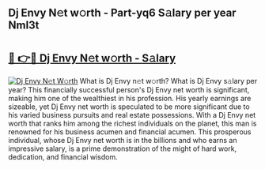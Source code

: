## Dj Envy N𝚎t w𝚘rth - Part-yq6 S𝚊lary per year NmI3t

# <h2><a href="http://gc3dc0.nevu.top/?p=Dj+Envy">🔗 👉🔴 Dj Envy N𝚎t w𝚘rth - S𝚊lary</a></h2>

[![Dj Envy N𝚎t W𝚘rth](https://i.imgur.com/Oavwk0R.jpeg)](http://gc3dc0.nevu.top/?p=Dj+Envy)
What is Dj Envy n𝚎t w𝚘rth? What is Dj Envy s𝚊lary per year?
This financially successful person's Dj Envy net worth is significant, making him one of the wealthiest in his profession. His yearly earnings are sizeable, yet Dj Envy net worth is speculated to be more significant due to his varied business pursuits and real estate possessions. With a Dj Envy net worth that ranks him among the richest individuals on the planet, this man is renowned for his business acumen and financial acumen. This prosperous individual, whose Dj Envy net worth is in the billions and who earns an impressive salary, is a prime demonstration of the might of hard work, dedication, and financial wisdom.
